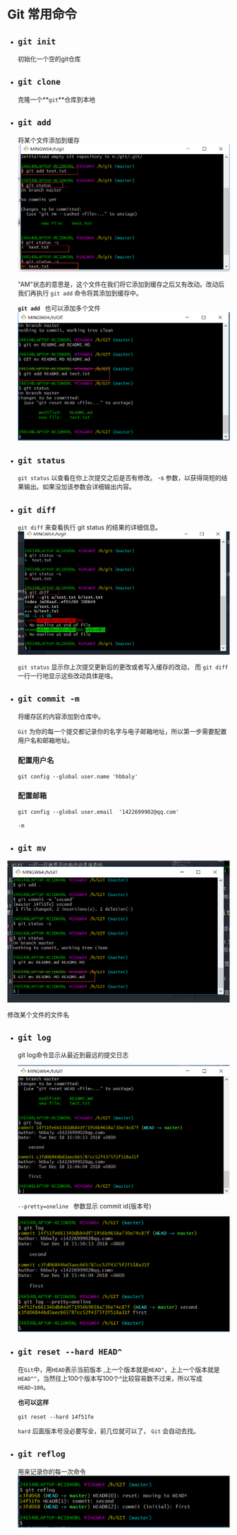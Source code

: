 # Git 常用命令

- ## `git init`

  初始化一个空的git仓库

- ## `git clone`

   克隆一个**`git`**仓库到本地

- ## `git add`

   将某个文件添加到缓存
  ![gitadd](./images/git/git1.png 'git add')

  "AM"状态的意思是，这个文件在我们将它添加到缓存之后又有改动。改动后我们再执行 `git add` 命令将其添加到缓存中。

  **`git add `** 也可以添加多个文件
  ![gitadd](./images/git/git4.png 'git add')

- ## `git status`

  `git status` 以查看在你上次提交之后是否有修改。 -s 参数，以获得简短的结果输出。如果没加该参数会详细输出内容。

- ## ` git diff `

  `git diff` 来查看执行 git status 的结果的详细信息。
  ![git diff](./images/git/git2.png 'git diff')

  `git status` 显示你上次提交更新后的更改或者写入缓存的改动， 而 `git diff` 一行一行地显示这些改动具体是啥。

- ## `git commit -m `
   
   将缓存区的内容添加到仓库中。

   `Git` 为你的每一个提交都记录你的名字与电子邮箱地址，所以第一步需要配置用户名和邮箱地址。

   ### 配置用户名
    `git config --global user.name 'hbbaly'`
  ### 配置邮箱
    `git config --global user.email  '1422699902@qq.com'`
  
  `-m `


- ## `git mv `

![git mv](./images/git/git3.png 'git mv')

修改某个文件的文件名

- ## `git log` 
   
   git log命令显示从最近到最远的提交日志

   ![git log](./images/git/git5.png 'git log')

   `--pretty=oneline ` 参数显示 commit id(版本号)

   ![git log](./images/git/git6.png 'git log')
- ## `git reset --hard HEAD^`
   在`Git`中，用`HEAD`表示当前版本 ,上一个版本就是`HEAD^`，上上一个版本就是`HEAD^^`，当然往上100个版本写100个^比较容易数不过来，所以写成 `HEAD~100`。

  **也可以这样**

  `git reset --hard 14f51fe`

  `hard` 后面版本号没必要写全，前几位就可以了， `Git` 会自动去找。

- ## `git reflog` 

    用来记录你的每一次命令
    ![git log](./images/git/git7.png 'git log')